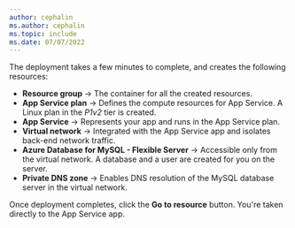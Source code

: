 ```yaml
---
author: cephalin
ms.author: cephalin
ms.topic: include
ms.date: 07/07/2022
---
```

The deployment takes a few minutes to complete, and creates the following resources:

- **Resource group** &rarr; The container for all the created resources.
- **App Service plan** &rarr; Defines the compute resources for App Service. A Linux plan in the *P1v2* tier is created.
- **App Service** &rarr; Represents your app and runs in the App Service plan.
- **Virtual network** &rarr; Integrated with the App Service app and isolates back-end network traffic.
- **Azure Database for MySQL - Flexible Server** &rarr; Accessible only from the virtual network. A database and a user are created for you on the server.
- **Private DNS zone** &rarr; Enables DNS resolution of the MySQL database server in the virtual network.

Once deployment completes, click the **Go to resource** button. You're taken directly to the App Service app.